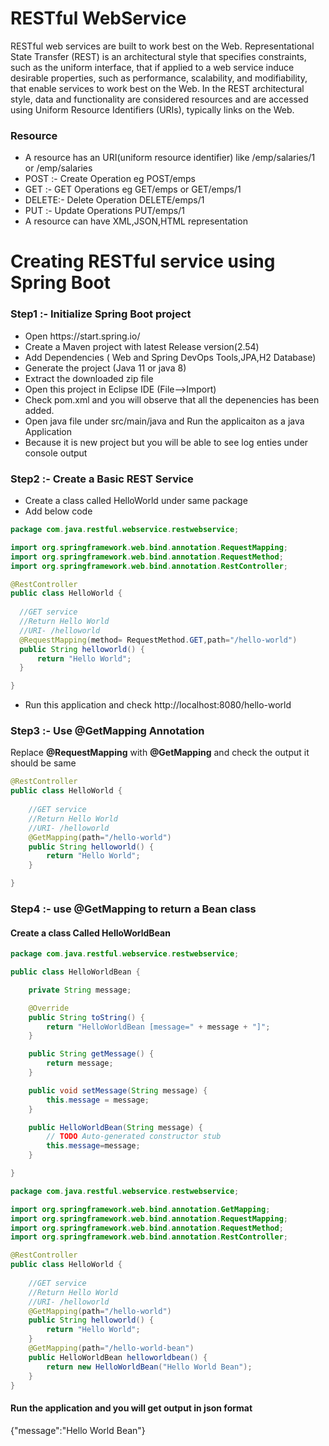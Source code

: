 # RESTful WebService
RESTful web services are built to work best on the Web. Representational State Transfer (REST) is an architectural style that specifies constraints, such as the uniform interface, that if applied to a web service induce desirable properties, such as performance, scalability, and modifiability, that enable services to work best on the Web. In the REST architectural style, data and functionality are considered resources and are accessed using Uniform Resource Identifiers (URIs), typically links on the Web.

### Resource
<ul>
  <li> A resource has an URI(uniform resource identifier) like /emp/salaries/1 or /emp/salaries</li>
  <li> POST :- Create Operation eg POST/emps </li>
  <li> GET :- GET Operations eg GET/emps or GET/emps/1</li>
  <li> DELETE:- Delete Operation DELETE/emps/1</li>
  <li> PUT :- Update Operations PUT/emps/1 </li>
  <li> A resource can have XML,JSON,HTML representation</li>
</ul>  

# Creating RESTful service using Spring Boot
 
### Step1 :- Initialize Spring Boot project
<ul>
  <li>Open https://start.spring.io/ </li>
  <li>Create a Maven project with latest Release version(2.54)</li>
  <li>Add Dependencies ( Web and Spring DevOps Tools,JPA,H2 Database) </li>
  <li>Generate the project (Java 11 or java 8)</li>
  <li> Extract the downloaded zip file </li>
  <li> Open this project in Eclipse IDE (File-->Import) </li>
  <li> Check pom.xml and you will observe that all the depenencies has been added. </li>
  <li> Open java file under src/main/java and Run the applicaiton as a java Application </li>
  <li> Because it is new project but you will be able to see log enties under console output </li>
</ul>

### Step2 :- Create a Basic REST Service
<ul>
  <li>Create a class called HelloWorld under same package</li>
  <li>Add below code </li>
  </ul>
  
  ```java
  package com.java.restful.webservice.restwebservice;

import org.springframework.web.bind.annotation.RequestMapping;
import org.springframework.web.bind.annotation.RequestMethod;
import org.springframework.web.bind.annotation.RestController;

@RestController
public class HelloWorld {
	
	//GET service
	//Return Hello World
	//URI- /helloworld
	@RequestMapping(method= RequestMethod.GET,path="/hello-world")
	public String helloworld() {
		return "Hello World";
	}

}
```     
<ul>
<li> Run this application and check http://localhost:8080/hello-world </li>  
</ul>  

### Step3 :- Use @GetMapping Annotation
Replace <b>@RequestMapping</b> with <b>@GetMapping</b> and check the output it should be same

```java
@RestController
public class HelloWorld {
	
	//GET service
	//Return Hello World
	//URI- /helloworld
	@GetMapping(path="/hello-world")
	public String helloworld() {
		return "Hello World";
	}

}
```

### Step4 :- use @GetMapping to return a Bean class

#### Create a class Called HelloWorldBean

```java
package com.java.restful.webservice.restwebservice;

public class HelloWorldBean {

	private String message;

	@Override
	public String toString() {
		return "HelloWorldBean [message=" + message + "]";
	}

	public String getMessage() {
		return message;
	}

	public void setMessage(String message) {
		this.message = message;
	}

	public HelloWorldBean(String message) {
		// TODO Auto-generated constructor stub
		this.message=message;
	}

}
```

```java
package com.java.restful.webservice.restwebservice;

import org.springframework.web.bind.annotation.GetMapping;
import org.springframework.web.bind.annotation.RequestMapping;
import org.springframework.web.bind.annotation.RequestMethod;
import org.springframework.web.bind.annotation.RestController;

@RestController
public class HelloWorld {
	
	//GET service
	//Return Hello World
	//URI- /helloworld
	@GetMapping(path="/hello-world")
	public String helloworld() {
		return "Hello World";
	}
    @GetMapping(path="/hello-world-bean")
    public HelloWorldBean helloworldbean() {
    	return new HelloWorldBean("Hello World Bean");
    }
}
```
#### Run the application and you will get output in json format

{"message":"Hello World Bean"}


